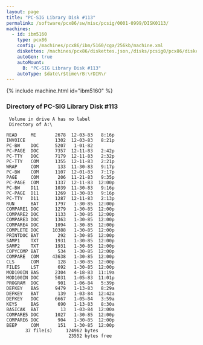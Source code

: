 ```yaml
---
layout: page
title: "PC-SIG Library Disk #113"
permalink: /software/pcx86/sw/misc/pcsig/0001-0999/DISK0113/
machines:
  - id: ibm5160
    type: pcx86
    config: /machines/pcx86/ibm/5160/cga/256kb/machine.xml
    diskettes: /machines/pcx86/diskettes.json,/disks/pcsig0/pcx86/diskettes.json
    autoGen: true
    autoMount:
      B: "PC-SIG Library Disk #113"
    autoType: $date\r$time\rB:\rDIR\r
---
```


{% include machine.html id="ibm5160" %}

### Directory of PC-SIG Library Disk #113

     Volume in drive A has no label
     Directory of A:\

    READ     ME       2678  12-03-83   8:16p
    INVOICE           1302  12-03-83   8:21p
    PC-BW    DOC      5207   1-01-82
    PC-PAGE  DOC      7357  12-11-83   2:42p
    PC-TTY   DOC      7179  12-11-83   2:32p
    PC-TTY   COM      1355  12-11-83   2:21p
    WRAP     COM       133  11-30-83   9:17p
    PC-BW    COM      1107  12-01-83   7:17p
    PAGE     COM       206  11-21-83   9:35p
    PC-PAGE  COM      1337  12-11-83  12:00p
    PC-BW    D11      1039  11-30-83   9:16p
    PC-PAGE  D11      1269  11-30-83   9:16p
    PC-TTY   D11      1287  12-11-83   2:13p
    RUN      BAT      1797   1-30-85  12:00p
    COMPARE1 DOC      1279   1-30-85  12:00p
    COMPARE2 DOC      1133   1-30-85  12:00p
    COMPARE3 DOC      1363   1-30-85  12:00p
    COMPARE4 DOC      1094   1-30-85  12:00p
    COMPLETE DOC     10388   1-30-85  12:00p
    PRINTDOC BAT       292   1-30-85  12:00p
    SAMP1    TXT      1931   1-30-85  12:00p
    SAMP2    TXT      1931   1-30-85  12:00p
    COPYCOMP BAT       534   1-30-85  12:00p
    COMPARE  COM     43638   1-30-85  12:00p
    CLS      COM       128   1-30-85  12:00p
    FILES    LST       692   1-30-85  12:00p
    MOD100IN BAS      2304   4-18-83  11:19a
    MOD100IN DOC      5031   1-05-83  11:01p
    PROGRAM  DOC       901   1-06-84   5:39p
    DEFKEY   BAS      9479   1-13-83   8:29a
    DEFKEY   BAT       139   1-03-84  12:42a
    DEFKEY   DOC      6667   1-05-84   3:59a
    KEYS     BAS       690   1-13-83   8:30a
    BASICAK  BAT        13   1-03-84  12:00a
    COMPARE5 DOC      1027   1-30-85  12:00p
    COMPARE6 DOC       904   1-30-85  12:00p
    BEEP     COM       151   1-30-85  12:00p
           37 file(s)     124962 bytes
                           23552 bytes free
